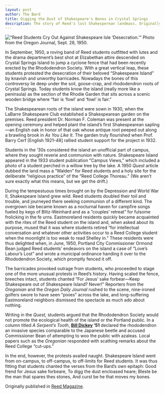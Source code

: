 ```yaml
---
layout: post
author: The Bard
title: Digging the Dust of Shakespeare's Bones in Crystal Springs
description: The story of Reed's lost Shakesperean landmass. Originally published in Reed magazine vol. 95, no. 4 from December 2016.
---
```


![“Reed Students Cry Out Against Shakespeare Isle ‘Desecration.’” Photo from the Oregon Journal, Sept. 28, 1950.](https://www.reed.edu/reed_magazine/december2016/articles/apocrypha/images/shakespeareIsland.jpg)

In September, 1950, a roving band of Reed students outfitted with lutes and the drama department’s best shot at Elizabethan attire descended on Crystal Springs Island to jump a cyclone fence that had been recently erected by the Rhododendron Society. With a great vertical leap, these students protested the desecration of their beloved “Shakespeare Island” by knavish and unworthy barricades.
Nowadays the bones of this controversy lie deep under the soil, goose-crap, and rhododendron roots of Crystal Springs. Today students know the island (really more like a peninsula) as the section of the Rhodie Garden that sits across a scenic wooden bridge where “fair is ‘fowl’ and ‘fowl’ is fair.”

The Shakespearean roots of the island were sown in 1930, when the LaBarre Shakespeare Club established a Shakespearean garden on the premises. Reed president Dr. Norman F. Coleman was present at the opening ceremony and helped plant the island’s first Shakespearean sapling—an English oak in honor of that oak whose antique root peeped out along a brawling brook in _As You Like It_. The garden truly flourished when Prof. Barry Cerf [English 1921–48] rallied student support for the project in 1932.

Students in the ’30s considered the island an unofficial part of campus, where they sought reverie and communion with nature. Shakespeare Island appeared in the 1933 student publication “Campus Views,” which included a photo of a student perched in a willow tree by the lake. A 1950 _Quest_ article dubbed the land mass a “Walden” for Reed students and a holy site for the deliberate “religious practice” of the “Reed College Thoreau.” (We aren’t sure exactly what this means, but we get the drift.)

During the tempestuous times brought on by the Depression and World War II, Shakespeare Island grew wild. Reed students doubled their toil and trouble, and journeyed there seeking communion of a different kind. The overgrown isle became known as a nocturnal haven for campfire songs fueled by kegs of Blitz-Weinhard and as a “couples’ retreat” for fulsome frolicking in the fe
urns.
Eastmoreland residents quickly became acquainted with the rites of the Reed student on the island and, when asked about its purpose, mused that it was where students retired “for intellectual conversation and whatever other activities occur to a Reed College student when the moonlight is too weak to read Shelley in.” These residents were thus delighted when, in June, 1950, Portland City Commissioner Ormond Bean judged Reed students’ endeavors on the island a case of “Love’s Labour’s Lost” and wrote a municipal ordinance handing it over to the Rhododendron Society, which promptly fenced it off.

The barricades provoked outrage from students, who proceeded to stage one of the more unusual protests in Reed’s history. Having scaled the fence, breeches intact, students chanted “For Jesus’ sake forbear—Keep Shakespeare out of Shakespeare Island? Never!” Reporters from the _Oregonian_ and the _Oregon Daily Journal_ rushed to the scene, nine-ironed golfers swore to have seen “pixies” across the lake, and long-suffering Eastmoreland neighbors dismissed the spectacle as much ado about nothing.

Writing in the _Quest,_ students argued that the Rhododendron Society would not promote the ecological health of the island or the Portland public. In a column titled _A Serpent’s Tooth_, **[Bill Dickey](https://www.reed.edu/reed-magazine/in-memoriam/obituaries/august1994/william-h-dickey-1951.html) ’51** declared the rhododendron an invasive species comparable to the Japanese beetle and accused Commissioner Bean of attempting to woo the public with azaleas. Local papers such as the _Oregonian_ responded with scathing remarks about the Reed College “cut-ups.” 

In the end, however, the protests availed naught. Shakespeare Island went from on-campus, to off-campus, to off-limits for Reed students. It was thus fitting that students chanted the verses from the Bard’s own epitaph: Good frend for Jesus sake forbeare, To digg the dust encloased heare; Bleste be the man that spares thes stones, And curst be he that moves my bones.

Originally published in [Reed Magazine](https://www.reed.edu/reed_magazine/december2016/articles/apocrypha/traditions_myths_and_legends.html).
